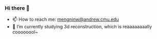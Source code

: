 ### Hi there 👋
- 📫 How to reach me: mengninw@andrew.cmu.edu
- 🔭 I’m currently studying 3d reconstruction, which is reaaaaaaaally coooooool~

<!--
**wmn-231314/wmn-231314** is a ✨ _special_ ✨ repository because its `README.md` (this file) appears on your GitHub profile.

Here are some ideas to get you started:

- 🔭 I’m currently working on ...
- 🌱 I’m currently learning ...
- 👯 I’m looking to collaborate on ...
- 🤔 I’m looking for help with ...
- 💬 Ask me about ...
- 📫 How to reach me: ...
- 😄 Pronouns: ...
- ⚡ Fun fact: ...
-->

